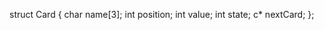 struct Card {
    char name[3];
    int position;
    int value;
    int state;
    c* nextCard;
};
